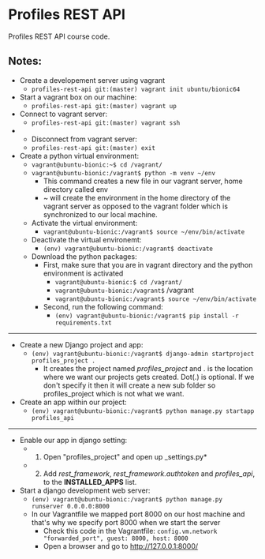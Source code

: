 # Profiles REST API

Profiles REST API course code.

## Notes:

- Create a developement server using vagrant
  - `profiles-rest-api git:(master) vagrant init ubuntu/bionic64`
- Start a vagrant box on our machine:
  - `profiles-rest-api git:(master) vagrant up`
- Connect to vagrant server:
  - `profiles-rest-api git:(master) vagrant ssh`
- - Disconnect from vagrant server:
  - `profiles-rest-api git:(master) exit`
- Create a python virtual environment:
  - `vagrant@ubuntu-bionic:~$ cd /vagrant/`
  - `vagrant@ubuntu-bionic:/vagrant$ python -m venv ~/env`
    - This command creates a new file in our vagrant server, home directory called env
    - ~ will create the environment in the home directory of the vagrant server as opposed to the vagrant folder which is synchronized to our local machine.
  - Activate the virtual environment:
    - `vagrant@ubuntu-bionic:/vagrant$ source ~/env/bin/activate`
  - Deactivate the virtual environemt:
    - `(env) vagrant@ubuntu-bionic:/vagrant$ deactivate`
  - Download the python packages:
    - First, make sure that you are in vagrant directory and the python environment is activated
      - `vagrant@ubuntu-bionic:$ cd /vagrant/`
      - `vagrant@ubuntu-bionic:/vagrant$`
        /vagrant
      - `vagrant@ubuntu-bionic:/vagrant$ source ~/env/bin/activate`
    - Second, run the following command:
      - `(env) vagrant@ubuntu-bionic:/vagrant$ pip install -r requirements.txt`

---

- Create a new Django project and app:
  - `(env) vagrant@ubuntu-bionic:/vagrant$ django-admin startproject profiles_project .`
    - It creates the project named _profiles_project_ and _._ is the location where we want our projects gets created. Dot(.) is optional. If we don't specify it then it will create a new sub folder so profiles_project which is not what we want.
- Create an app within our project:
  - `(env) vagrant@ubuntu-bionic:/vagrant$ python manage.py startapp profiles_api`

---

- Enable our app in django setting:
  - 1.  Open "profiles_project" and open up \_settings.py\*
  - 2.  Add _rest_framework_, _rest_framework.authtoken_ and _profiles_api_, to the **INSTALLED_APPS** list.
- Start a django development web server:
  - `(env) vagrant@ubuntu-bionic:/vagrant$ python manage.py runserver 0.0.0.0:8000`
  - In our Vagrantfile we mapped port 8000 on our host machine and that's why we specify port 8000 when we start the server
    - Check this code in the Vagrantfile: `config.vm.network "forwarded_port", guest: 8000, host: 8000`
    - Open a browser and go to http://127.0.0.1:8000/
